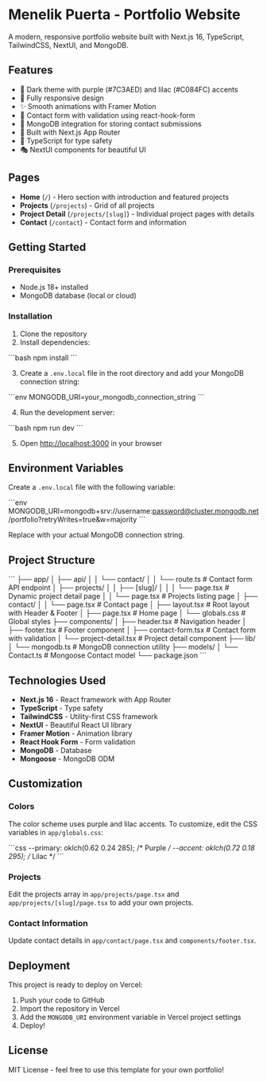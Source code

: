# Menelik Puerta - Portfolio Website

A modern, responsive portfolio website built with Next.js 16, TypeScript, TailwindCSS, NextUI, and MongoDB.

## Features

- 🎨 Dark theme with purple (#7C3AED) and lilac (#C084FC) accents
- 📱 Fully responsive design
- ✨ Smooth animations with Framer Motion
- 📝 Contact form with validation using react-hook-form
- 💾 MongoDB integration for storing contact submissions
- 🚀 Built with Next.js App Router
- 🎯 TypeScript for type safety
- 🎭 NextUI components for beautiful UI

## Pages

- **Home** (`/`) - Hero section with introduction and featured projects
- **Projects** (`/projects`) - Grid of all projects
- **Project Detail** (`/projects/[slug]`) - Individual project pages with details
- **Contact** (`/contact`) - Contact form and information

## Getting Started

### Prerequisites

- Node.js 18+ installed
- MongoDB database (local or cloud)

### Installation

1. Clone the repository
2. Install dependencies:

\`\`\`bash
npm install
\`\`\`

3. Create a `.env.local` file in the root directory and add your MongoDB connection string:

\`\`\`env
MONGODB_URI=your_mongodb_connection_string
\`\`\`

4. Run the development server:

\`\`\`bash
npm run dev
\`\`\`

5. Open [http://localhost:3000](http://localhost:3000) in your browser

## Environment Variables

Create a `.env.local` file with the following variable:

\`\`\`env
MONGODB_URI=mongodb+srv://username:password@cluster.mongodb.net/portfolio?retryWrites=true&w=majority
\`\`\`

Replace with your actual MongoDB connection string.

## Project Structure

\`\`\`
├── app/
│   ├── api/
│   │   └── contact/
│   │       └── route.ts          # Contact form API endpoint
│   ├── projects/
│   │   ├── [slug]/
│   │   │   └── page.tsx          # Dynamic project detail page
│   │   └── page.tsx              # Projects listing page
│   ├── contact/
│   │   └── page.tsx              # Contact page
│   ├── layout.tsx                # Root layout with Header & Footer
│   ├── page.tsx                  # Home page
│   └── globals.css               # Global styles
├── components/
│   ├── header.tsx                # Navigation header
│   ├── footer.tsx                # Footer component
│   ├── contact-form.tsx          # Contact form with validation
│   └── project-detail.tsx        # Project detail component
├── lib/
│   └── mongodb.ts                # MongoDB connection utility
├── models/
│   └── Contact.ts                # Mongoose Contact model
└── package.json
\`\`\`

## Technologies Used

- **Next.js 16** - React framework with App Router
- **TypeScript** - Type safety
- **TailwindCSS** - Utility-first CSS framework
- **NextUI** - Beautiful React UI library
- **Framer Motion** - Animation library
- **React Hook Form** - Form validation
- **MongoDB** - Database
- **Mongoose** - MongoDB ODM

## Customization

### Colors

The color scheme uses purple and lilac accents. To customize, edit the CSS variables in `app/globals.css`:

\`\`\`css
--primary: oklch(0.62 0.24 285);  /* Purple */
--accent: oklch(0.72 0.18 295);   /* Lilac */
\`\`\`

### Projects

Edit the projects array in `app/projects/page.tsx` and `app/projects/[slug]/page.tsx` to add your own projects.

### Contact Information

Update contact details in `app/contact/page.tsx` and `components/footer.tsx`.

## Deployment

This project is ready to deploy on Vercel:

1. Push your code to GitHub
2. Import the repository in Vercel
3. Add the `MONGODB_URI` environment variable in Vercel project settings
4. Deploy!

## License

MIT License - feel free to use this template for your own portfolio!
